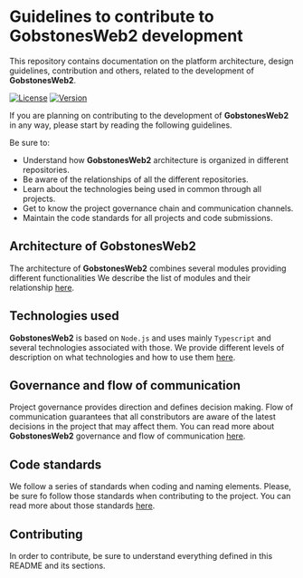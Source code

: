 # Guidelines to contribute to **GobstonesWeb2** development

This repository contains documentation on the platform architecture, design guidelines, contribution and others, related to the development of **GobstonesWeb2**.

[![License](https://img.shields.io/github/license/gobstones/gobstones-guidelines?style=plastic&label=License&logo=open-source-initiative&logoColor=white&color=olivegreen)](https://github.com/gobstones/gobstones-guidelines/blob/main/LICENSE) 
[![Version](https://img.shields.io/github/v/tag/gobstones/gobstones-guidelines?color=crimson&label=Version&logo=git-lfs&logoColor=white&sort=semver&style=plastic)](https://github.com/gobstones/gobstones-guidelines)

If you are planning on contributing to the development of **GobstonesWeb2** in any way, please start by reading the following guidelines.

Be sure to:
* Understand how **GobstonesWeb2** architecture is organized in different repositories.
* Be aware of the relationships of all the different repositories.
* Learn about the technologies being used in common through all projects.
* Get to know the project governance chain and communication channels.
* Maintain the code standards for all projects and code submissions.

## Architecture of **GobstonesWeb2**
The architecture of **GobstonesWeb2** combines several modules providing different functionalities
We describe the list of modules and their relationship [here](./sections/gobstonesweb2-architecture.md).

## Technologies used
**GobstonesWeb2** is based on `Node.js` and uses mainly `Typescript` and several technologies associated with those.
We provide different levels of description on what technologies and how to use them [here](./sections/technologies-used.md).

## Governance and flow of communication
Project governance provides direction and defines decision making.
Flow of communication guarantees that all constributors are aware of the latest decisions in the project that may affect them.
You can read more about **GobstonesWeb2** governance and flow of communication [here](./sections/governance-and-communication.md).
## Code standards
We follow a series of standards when coding and naming elements. 
Please, be sure fo follow those standards when contributing to the project.
You can read more about those standards [here](./sections/code-standards.md).
## Contributing
In order to contribute, be sure to understand everything defined in this README and its sections.
